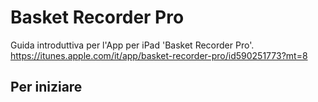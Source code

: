 # Basket Recorder Pro
Guida introduttiva per l'App per iPad 'Basket Recorder Pro'.
https://itunes.apple.com/it/app/basket-recorder-pro/id590251773?mt=8

## Per iniziare

